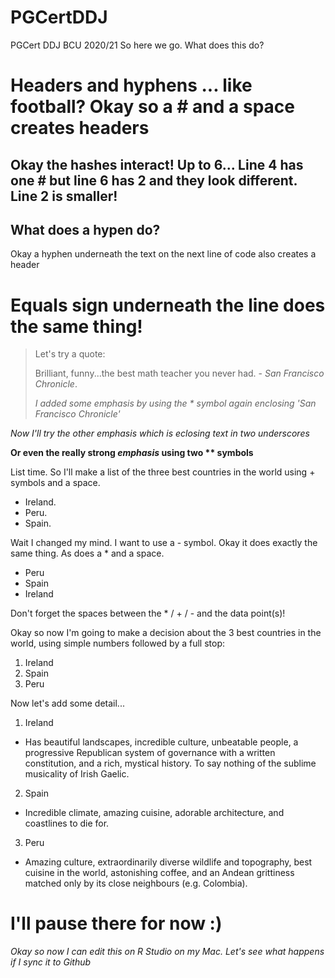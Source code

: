 # PGCertDDJ
PGCert DDJ BCU 2020/21
So here we go. What does this do?
# Headers and hyphens ... like football? Okay so a # and a space creates headers
>
## Okay the hashes interact! Up to 6... Line 4 has one # but line 6 has 2 and they look different. Line 2 is smaller!
>
What does a hypen do?
-
Okay a hyphen underneath the text on the next line of code also creates a header
>
Equals sign underneath the line does the same thing!
=
>Let's try a quote:
>
>Brilliant, funny...the best math teacher you never had. - *San Francisco Chronicle*.
>
>*I added some emphasis by using the * symbol again enclosing 'San Francisco Chronicle'* 
> 
>
_Now I'll try the other emphasis which is eclosing text in two underscores_
>
**Or even the really strong _emphasis_ using two ** symbols**
>
List time. So I'll make a list of the three best countries in the world using + symbols and a space.
>
+ Ireland.
+ Peru.
+ Spain.
>
Wait I changed my mind. I want to use a - symbol. Okay it does exactly the same thing. As does a * and a space.
>
- Peru 
- Spain 
- Ireland
>
Don't forget the spaces between the * / + / - and the data point(s)!
>
Okay so now I'm going to make a decision about the 3 best countries in the world, using simple numbers followed by a full stop:
>
1. Ireland
2. Spain
3. Peru
>
Now let's add some detail... 
>
1. Ireland
+ Has beautiful landscapes, incredible culture, unbeatable people, a progressive Republican system of governance with a written constitution, and a rich, mystical history. To say nothing of the sublime musicality of Irish Gaelic. 
2. Spain
+ Incredible climate, amazing cuisine, adorable architecture, and coastlines to die for. 
3. Peru
+ Amazing culture, extraordinarily diverse wildlife and topography, best cuisine in the world, astonishing coffee, and an Andean grittiness matched only by its close neighbours (e.g. Colombia).
>
# I'll pause there for now :)
>
*Okay so now I can edit this on R Studio on my Mac. Let's see what happens if I sync it to Github*